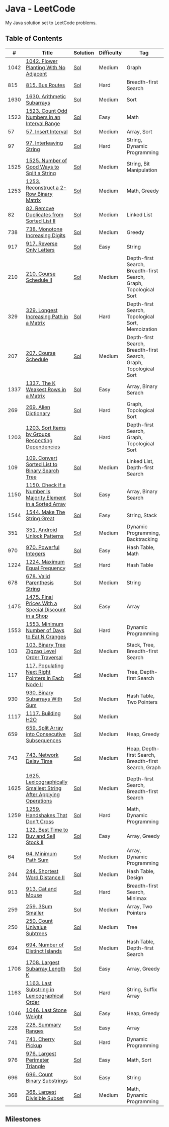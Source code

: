 # Java - LeetCode

My Java solution set to LeetCode problems.

## Table of Contents

| # | Title | Solution | Difficulty | Tag |
| - | - | - | - | - |
| 1042 | [1042. Flower Planting With No Adjacent](https://leetcode.com/problems/flower-planting-with-no-adjacent/) | [Sol](./1042.java) | Medium | Graph |
| 815 | [815. Bus Routes](https://leetcode.com/problems/bus-routes/) | [Sol](./815.java) | Hard | Breadth-first Search |
| 1630 | [1630. Arithmetic Subarrays](https://leetcode.com/problems/arithmetic-subarrays/) | [Sol](./1630.java) | Medium | Sort |
| 1523 | [1523. Count Odd Numbers in an Interval Range](https://leetcode.com/problems/count-odd-numbers-in-an-interval-range/) | [Sol](./1523.java) | Easy | Math |
| 57 | [57. Insert Interval](https://leetcode.com/problems/insert-interval/) | [Sol](./57.java) | Medium | Array, Sort |
| 97 | [97. Interleaving String](https://leetcode.com/problems/interleaving-string/) | [Sol](./97.java) | Hard | String, Dynamic Programming |
| 1525 | [1525. Number of Good Ways to Split a String](https://leetcode.com/problems/number-of-good-ways-to-split-a-string/) | [Sol](./1525.java) | Medium | String, Bit Manipulation |
| 1253 | [1253. Reconstruct a 2-Row Binary Matrix](https://leetcode.com/problems/reconstruct-a-2-row-binary-matrix/) | [Sol](./1253.java) | Medium | Math, Greedy |
| 82 | [82. Remove Duplicates from Sorted List II](https://leetcode.com/problems/remove-duplicates-from-sorted-list-ii/) | [Sol](./82.java) | Medium | Linked List |
| 738 | [738. Monotone Increasing Digits](https://leetcode.com/problems/monotone-increasing-digits/) | [Sol](./738.java) | Medium | Greedy |
| 917 | [917. Reverse Only Letters](https://leetcode.com/problems/reverse-only-letters/) | [Sol](./917.java) | Easy | String |
| 210 | [210. Course Schedule II](https://leetcode.com/problems/course-schedule-ii/) | [Sol](./210.java) | Medium | Depth-first Search, Breadth-first Search, Graph, Topological Sort |
| 329 | [329. Longest Increasing Path in a Matrix](https://leetcode.com/problems/longest-increasing-path-in-a-matrix/) | [Sol](./329.java) | Hard | Depth-first Search, Topological Sort, Memoization |
| 207 | [207. Course Schedule](https://leetcode.com/problems/course-schedule/) | [Sol](./207.java) | Medium | Depth-first Search, Breadth-first Search, Graph, Topological Sort |
| 1337 | [1337. The K Weakest Rows in a Matrix](https://leetcode.com/problems/the-k-weakest-rows-in-a-matrix/) | [Sol](./1337.java) | Easy | Array, Binary Serach |
| 269 | [269. Alien Dictionary](https://leetcode.com/problems/alien-dictionary/) | [Sol](./269.java) | Hard | Graph, Topological Sort |
| 1203 | [1203. Sort Items by Groups Respecting Dependencies](https://leetcode.com/problems/sort-items-by-groups-respecting-dependencies/) | [Sol](./1203.java) | Hard | Depth-first Search, Graph, Topological Sort |
| 109 | [109. Convert Sorted List to Binary Search Tree](https://leetcode.com/problems/convert-sorted-list-to-binary-search-tree/) | [Sol](./109.java) | Medium | Linked List, Depth-first Search |
| 1150 | [1150. Check If a Number Is Majority Element in a Sorted Array](https://leetcode.com/problems/check-if-a-number-is-majority-element-in-a-sorted-array/) | [Sol](./1150.java) | Easy | Array, Binary Search |
| 1544 | [1544. Make The String Great](https://leetcode.com/problems/make-the-string-great/) | [Sol](./1544.java) | Easy | String, Stack |
| 351 | [351. Android Unlock Patterns](https://leetcode.com/problems/android-unlock-patterns/) | [Sol](./351.java) | Medium | Dynamic Programming, Backtracking |
| 970 | [970. Powerful Integers](https://leetcode.com/problems/powerful-integers/) | [Sol](./970.java) | Easy | Hash Table, Math |
| 1224 | [1224. Maximum Equal Frequency](https://leetcode.com/problems/maximum-equal-frequency/) | [Sol](./1224.java) | Hard | Hash Table |
| 678 | [678. Valid Parenthesis String](https://leetcode.com/problems/valid-parenthesis-string/) | [Sol](./678.java) | Medium | String |
| 1475 | [1475. Final Prices With a Special Discount in a Shop](https://leetcode.com/problems/final-prices-with-a-special-discount-in-a-shop/) | [Sol](./1475.java) | Easy | Array |
| 1553 | [1553. Minimum Number of Days to Eat N Oranges](https://leetcode.com/problems/minimum-number-of-days-to-eat-n-oranges/) | [Sol](./1553.java) | Hard | Dynamic Programming |
| 103 | [103. Binary Tree Zigzag Level Order Traversal](https://leetcode.com/problems/binary-tree-zigzag-level-order-traversal/) | [Sol](./103.java) | Medium | Stack, Tree, Breadth-first Search |
| 117 | [117. Populating Next Right Pointers in Each Node II](https://leetcode.com/problems/populating-next-right-pointers-in-each-node-ii/) | [Sol](./117.java) | Medium | Tree, Depth-first Search |
| 930 | [930. Binary Subarrays With Sum](https://leetcode.com/problems/binary-subarrays-with-sum/) | [Sol](./930.java) | Medium | Hash Table, Two Pointers |
| 1117 | [1117. Building H2O](https://leetcode.com/problems/building-h2o/) | [Sol](./1117.java) | Medium | |
| 659 | [659. Split Array into Consecutive Subsequences](https://leetcode.com/problems/split-array-into-consecutive-subsequences/) | [Sol](./659.java) | Medium | Heap, Greedy |
| 743 | [743. Network Delay Time](https://leetcode.com/problems/network-delay-time/) | [Sol](./743.java) | Medium | Heap, Depth-first Search, Breadth-first Search, Graph |
| 1625 | [1625. Lexicographically Smallest String After Applying Operations](https://leetcode.com/problems/lexicographically-smallest-string-after-applying-operations/) | [Sol](./1625.java) | Medium | Depth-first Search, Breadth-first Search |
| 1259 | [1259. Handshakes That Don't Cross](https://leetcode.com/problems/handshakes-that-dont-cross/) | [Sol](./1259.java) | Hard | Math, Dynamic Programming |
| 122 | [122. Best Time to Buy and Sell Stock II](https://leetcode.com/problems/best-time-to-buy-and-sell-stock-ii/) | [Sol](./122.java) | Easy | Array, Greedy |
| 64 | [64. Minimum Path Sum](https://leetcode.com/problems/minimum-path-sum/) | [Sol](./64.java) | Medium | Array, Dynamic Programming |
| 244 | [244. Shortest Word Distance II](https://leetcode.com/problems/shortest-word-distance-ii/) | [Sol](./244.java) | Medium | Hash Table, Design |
| 913 | [913. Cat and Mouse](https://leetcode.com/problems/cat-and-mouse/) | [Sol](./913.java) | Hard | Breadth-first Search, Minimax |
| 259 | [259. 3Sum Smaller](https://leetcode.com/problems/3sum-smaller/) | [Sol](./259.java) | Medium | Array, Two Pointers |
| 250 | [250. Count Univalue Subtrees](https://leetcode.com/problems/count-univalue-subtrees/) | [Sol](./250.java) | Medium | Tree |
| 694 | [694. Number of Distinct Islands](https://leetcode.com/problems/number-of-distinct-islands/) | [Sol](./694.java) | Medium | Hash Table, Depth-first Search |
| 1708 | [1708. Largest Subarray Length K](https://leetcode.com/problems/largest-subarray-length-k/) | [Sol](./1708.java) | Easy | Array, Greedy |
| 1163 | [1163. Last Substring in Lexicographical Order](https://leetcode.com/problems/last-substring-in-lexicographical-order/) | [Sol](./1163.java) | Hard | String, Suffix Array |
| 1046 | [1046. Last Stone Weight](https://leetcode.com/problems/last-stone-weight/) | [Sol](./1046.java) | Easy | Heap, Greedy |
| 228 | [228. Summary Ranges](https://leetcode.com/problems/summary-ranges/) | [Sol](./228.java) | Easy | Array |
| 741 | [741. Cherry Pickup](https://leetcode.com/problems/cherry-pickup/) | [Sol](./741.java) | Hard | Dynamic Programming |
| 976 | [976. Largest Perimeter Triangle](https://leetcode.com/problems/largest-perimeter-triangle/) | [Sol](./976.java) | Easy | Math, Sort |
| 696 | [696. Count Binary Substrings](https://leetcode.com/problems/count-binary-substrings/) | [Sol](./696.java) | Easy | String |
| 368 | [368. Largest Divisible Subset](https://leetcode.com/problems/largest-divisible-subset/) | [Sol](./368.java) | Medium | Math, Dynamic Programming |

## Milestones
